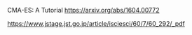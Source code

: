 
CMA-ES: A Tutorial
https://arxiv.org/abs/1604.00772


https://www.jstage.jst.go.jp/article/isciesci/60/7/60_292/_pdf

